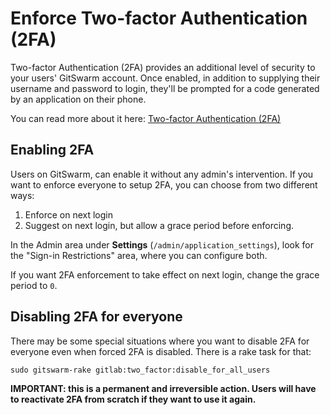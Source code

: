 # Enforce Two-factor Authentication (2FA)

Two-factor Authentication (2FA) provides an additional level of security to
your users' GitSwarm account. Once enabled, in addition to supplying their
username and password to login, they'll be prompted for a code generated by
an application on their phone.

You can read more about it here: [Two-factor Authentication
(2FA)](../profile/two_factor_authentication.md)

## Enabling 2FA

Users on GitSwarm, can enable it without any admin's intervention. If you
want to enforce everyone to setup 2FA, you can choose from two different
ways:

 1. Enforce on next login
 2. Suggest on next login, but allow a grace period before enforcing.

In the Admin area under **Settings** (`/admin/application_settings`), look
for the "Sign-in Restrictions" area, where you can configure both.

If you want 2FA enforcement to take effect on next login, change the grace
period to `0`.

## Disabling 2FA for everyone

There may be some special situations where you want to disable 2FA for
everyone even when forced 2FA is disabled. There is a rake task for that:

```
sudo gitswarm-rake gitlab:two_factor:disable_for_all_users
```

**IMPORTANT: this is a permanent and irreversible action. Users will have
to reactivate 2FA from scratch if they want to use it again.**
